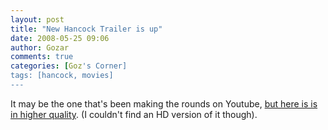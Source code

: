 ```yaml
---
layout: post
title: "New Hancock Trailer is up"
date: 2008-05-25 09:06
author: Gozar
comments: true
categories: [Goz's Corner]
tags: [hancock, movies]
---
```

<div style=''>It may be the one that's been making the rounds on Youtube, <a href="http://www.apple.com/trailers/sony_pictures/hancock/trailer/large_trailer.html">but here is is in higher quality</a>. (I couldn't find an HD version of it though).</div>
